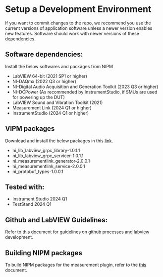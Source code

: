 # Setup a Development Environment
If you want to commit changes to the repo, we recommend you use the current versions of application software unless a newer version enables new features. Software should work with newer versions of these dependencies.

## Software dependencies:
Install the below softwares and packages from NIPM

- LabVIEW 64-bit (2021 SP1 or higher)
- NI-DAQmx (2022 Q3 or higher)
- NI-Digital Audio Acquisition and Generation Toolkit (2023 Q3 or higher)
- NI-DCPower (As recommended by InstrumentStudio, if SMUs are used for powering up the DUT)
- LabVIEW Sound and Vibration Toolkit (2021)
- Measurement Link (2024 Q1 or higher)
- InstrumentStudio (2024 Q1 or higher)

## VIPM packages

Download and install the below packages in this [link](https://github.com/ni/measurementlink-labview/releases/tag/v2.0.0.1).
- ni_lib_labview_grpc_library-1.0.1.1
- ni_lib_labview_grpc_servicer-1.0.1.1
- ni_measurementlink_generator-2.0.0.1
- ni_measurementlink_service-2.0.0.1
- ni_protobuf_types-1.0.0.1

## Tested with:
- Instrument Studio 2024 Q1
- TestStand 2024 Q1

## Github and LabVIEW Guidelines:
Refer to [this](github-labview-guidelines.md) document for guidelines on github processes and labview development.

## Building NIPM packages
To build NIPM packages for the measurement plugin, refer to the [this](build-plugin.md) document.
